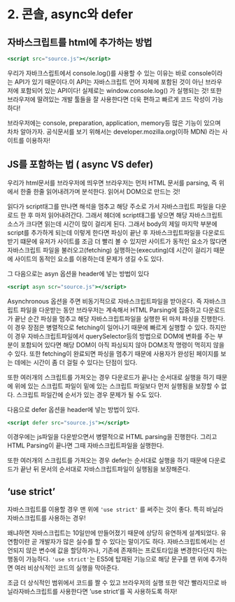 # 2. 콘솔, async와 defer

## 자바스크립트를 html에 추가하는 방법

```jsx
<script src="source.js"></script>
```

우리가 자바크스립트에서 console.log()를 사용할 수 있는 이유는 바로 console이라는 API가 있기 때문이다.이 API는 자바스크립트 언어 자체에 포함된 것이 아닌 브라우저에 포함되어 있는 API이다! 실제로는 window.console.log() 가 실행되는 것! 또한 브라우저에 딸려있는 개발 툴들을 잘 사용한다면 더욱 편하고 빠르게 코드 작성이 가능하다!

브라우저에는 console, preparation, application, memory등 많은 기능이 있으며 차차 알아가자. 공식문서를 보기 위해서는 developer.mozilla.org(이하 MDN) 라는 사이트를 이용하자!

## JS를 포함하는 법 ( async VS defer)

우리가 html문서를 브라우저에 띄우면 브라우저는 먼저 HTML 문서를 parsing, 즉 위에서 한줄 한줄 읽어내려가며 분석한다. 읽어서 DOM으로 만드는 것!

읽다가 script태그를 만나면 해석을 멈추고 해당 주소로 가서 자바스크립트 파일을 다운로드 한 후 마저 읽어내려간다. 그래서 헤더에 script태그를 넣으면 해당 자바스크립트 소스가 크다면 읽는데 시간이 많이 걸리게 된다. 그래서 body의 제일 마지막 부분에 script를 추가하게 되는데 이렇게 한다면 파싱이 끝난 후 자바스크립트파일을 다운로드받기 떄문에 유저가 사이트를 조금 더 빨리 볼 수 있지만 사이트가 동적인 요소가 많다면 자바스크립트 파일을 불러오고(fetching) 실행하는(executing)데 시간이 걸리기 때문에 사이트의 동적인 요소를 이용하는데 문제가 생길 수도 있다.

그 다음으로는 asyn 옵션을 header에 넣는 방법이 있다

```jsx
<script asyn scr="source.js"></script>
```

Asynchronous 옵션을 주면 비동기적으로 자바스크립트파일을 받아온다. 즉 자바스크립트 파일을 다운받는 동안 브라우저는 계속해서 HTML Parsing에 집중하고 다운로드가 끝난 순간 파싱을 멈추고 해당 자바스크립트파일을 실행한 뒤 마저 파싱을 진행한다. 이 경우 장점은 병렬적으로 fetching이 일어나기 때문에 빠르게 실행할 수 있다. 하지만 이 경우 자바스크립트파일에서 querySelector등의 방법으로 DOM에 변화를 주는 부분이 포함되어 있다면 해당 DOM이 아직 파싱되지 않아 DOM조작 명령이 먹히지 않을 수 있다. 또한 fetching이 완료되면 파싱을 멈추기 때문에 사용자가 완성된 페이지를 보는 데에는 시간이 좀 더 걸릴 수 있다는 단점이 있다.

또한 여러개의 스크립트를 가져오는 경우 다운로드가 끝나는 순서대로 실행을 하기 때문에 위에 있는 스크립트 파일이 밑에 있는 스크립트 파일보다 먼저 실행됨을 보장할 수 없다. 스크립트 파일간에 순서가 있는 경우 문제가 될 수도 있다.

다음으로 defer 옵션을 header에 넣는 방법이 있다.

```jsx
<script defer src="source.js"></script>
```

이경우에는 js파일을 다운받으면서 병렬적으로 HTML parsing을 진행한다. 그리고 HTML Parsing이 끝나면 그때 자바스크립트파일을 실행한다.

또한 여러개의 스크립트를 가져오는 경우 defer는 순서대로 실행을 하기 때문에 다운로드가 끝난 뒤 문서의 순서대로 자바스크립트파일이 실행됨을 보장해준다.

## ‘use strict’

자바스크립트를 이용할 경우 맨 위에 `'use strict'` 를 써주는 것이 좋다. 특히 바닐라 자바스크립트를 사용하는 경우!

왜냐하면 자바스크립트는 10일만에 만들어졌기 때문에 상당히 유연하게 설계되었다. 유연함이란 곧 개발자가 많은 실수를 할 수 있다는 말이기도 하다. 자바스크립트에서는 선언되지 않은 변수에 값을 할당하거나, 기존에 존재하는 프로토타입을 변경한다던지 하는 행동이 가능하다. `'use strict'`는 ES5에 탑재된 기능으로 해당 문구를 맨 위에 추가하면 여러 비상식적인 코드의 실행을 막아준다.

조금 더 상식적인 범위에서 코드를 짤 수 있고 브라우저의 실행 또한 약간 빨라지므로 바닐라자바스크립트를 사용한다면 ’use strict’를 꼭 사용하도록 하자!